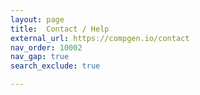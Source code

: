 ```yaml
---
layout: page
title:  Contact / Help
external_url: https://compgen.io/contact
nav_order: 10002
nav_gap: true
search_exclude: true

---
```

<!--
# Help!

For help or questions about cgpipe, please contact:

**Marcus R. Breese, PhD**  
marcus.breese@ucsf.edu

## Github links
* [Code repository](https://github.com/compgen-io/cgpipe)
* [Github issues](https://github.com/compgen-io/cgpipe/issues)

-->